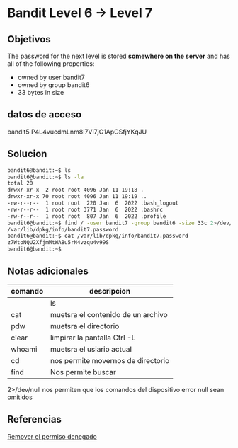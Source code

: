 # Bandit Level 6 → Level 7
## Objetivos
The password for the next level is stored **somewhere on the server** and has all of the following properties:
-   owned by user bandit7
-   owned by group bandit6
-   33 bytes in size
## datos de acceso
bandit5
P4L4vucdmLnm8I7Vl7jG1ApGSfjYKqJU

## Solucion
```bash
bandit6@bandit:~$ ls
bandit6@bandit:~$ ls -la
total 20
drwxr-xr-x  2 root root 4096 Jan 11 19:18 .
drwxr-xr-x 70 root root 4096 Jan 11 19:19 ..
-rw-r--r--  1 root root  220 Jan  6  2022 .bash_logout
-rw-r--r--  1 root root 3771 Jan  6  2022 .bashrc
-rw-r--r--  1 root root  807 Jan  6  2022 .profile
bandit6@bandit:~$ find / -user bandit7 -group bandit6 -size 33c 2>/dev/null
/var/lib/dpkg/info/bandit7.password
bandit6@bandit:~$ cat /var/lib/dpkg/info/bandit7.password
z7WtoNQU2XfjmMtWA8u5rN4vzqu4v99S
bandit6@bandit:~$
```
## Notas adicionales
| comando | descripcion |
|------------|-------------|
	| ls |  lista archivos |
| cat | muetsra el contenido de un archivo |
| pdw | muetsra el directorio |
| clear | limpirar la pantalla Ctrl -L |
| whoami | muetsra el usiario actual |
| cd | nos permite movernos  de directorio |
| find | Nos permite buscar |
2>/dev/null nos permiten que los comandos del dispositivo error null sean omitidos 


## Referencias
[Remover el permiso denegado](https://askubuntu.com/questions/350208/what-does-2-dev-null-mean)

